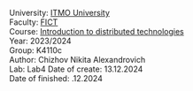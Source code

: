 University: [ITMO University](https://itmo.ru/ru/)  
Faculty: [FICT](https://fict.itmo.ru)  
Course: [Introduction to distributed technologies](https://github.com/itmo-ict-faculty/introduction-to-distributed-technologies)  
Year: 2023/2024  
Group: K4110c  
Author: Chizhov Nikita Alexandrovich  
Lab: Lab4 
Date of create: 13.12.2024  
Date of finished: .12.2024   
